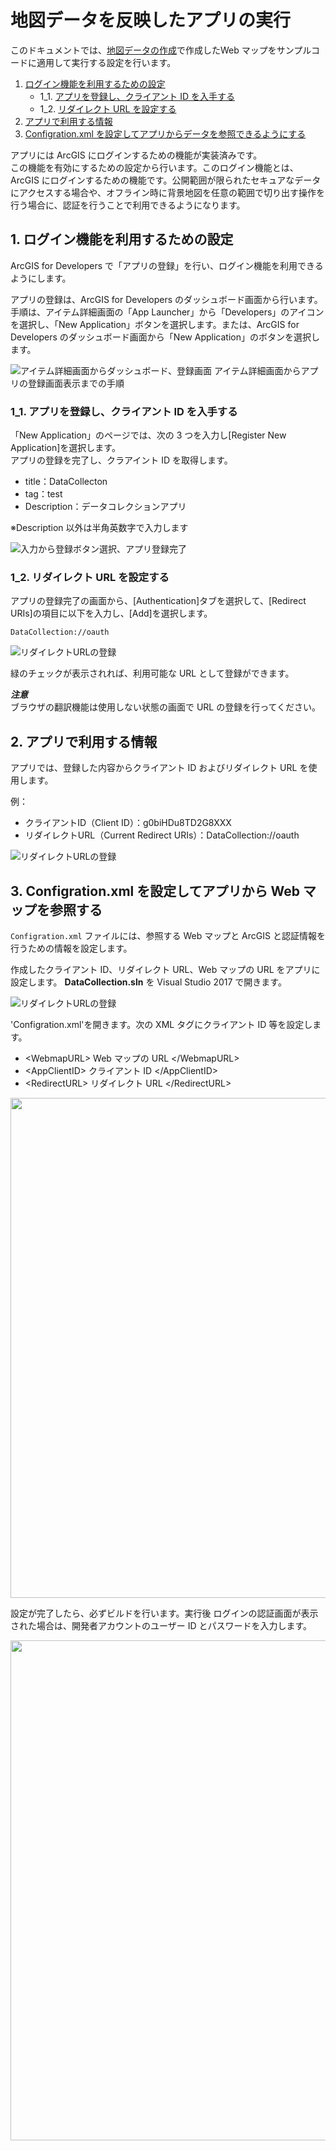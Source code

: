 # 地図データを反映したアプリの実行

このドキュメントでは、[地図データの作成](#)で作成したWeb マップをサンプルコードに適用して実行する設定を行います。

1.  [ログイン機能を利用するための設定](#1-ログイン機能を利用するための設定)
    - 1_1. [アプリを登録し、クライアント ID を入手する](#1_1-アプリを登録しクライアント-id-を入手する)
    - 1_2. [リダイレクト URL を設定する](#1_2-リダイレクト-url-を設定する)
1.  [アプリで利用する情報](#2-アプリで利用する情報)
1.  [Configration.xml を設定してアプリからデータを参照できるようにする](#3-configrationxml-を設定してアプリから-web-マップを参照できるようにする)

アプリには ArcGIS にログインするための機能が実装済みです。<br>
この機能を有効にするための設定から行います。このログイン機能とは、ArcGIS にログインするための機能です。公開範囲が限られたセキュアなデータにアクセスする場合や、オフライン時に背景地図を任意の範囲で切り出す操作を行う場合に、認証を行うことで利用できるようになります。

## 1. ログイン機能を利用するための設定

ArcGIS for Developers で「アプリの登録」を行い、ログイン機能を利用できるようにします。

アプリの登録は、ArcGIS for Developers のダッシュボード画面から行います。</br>
手順は、アイテム詳細画面の「App Launcher」から「Developers」のアイコンを選択し、「New Application」ボタンを選択します。または、ArcGIS for Developers のダッシュボード画面から「New Application」のボタンを選択します。

![アイテム詳細画面からダッシュボード、登録画面](https://s3-ap-northeast-1.amazonaws.com/apps.esrij.com/arcgis-dev/github/img/workshop/DataCollection/dc_devLauncher.gif)
アイテム詳細画面からアプリの登録画面表示までの手順

### 1_1. アプリを登録し、クライアント ID を入手する

「New Application」のページでは、次の 3 つを入力し[Register New Application]を選択します。</br>
アプリの登録を完了し、クラアイント ID を取得します。

* title：DataCollecton
* tag：test
* Description：データコレクションアプリ

※Description 以外は半角英数字で入力します

![入力から登録ボタン選択、アプリ登録完了](https://s3-ap-northeast-1.amazonaws.com/apps.esrij.com/arcgis-dev/github/img/workshop/DataCollection/dc_registration.gif)


### 1_2. リダイレクト URL を設定する

アプリの登録完了の画面から、[Authentication]タブを選択して、[Redirect URIs]の項目に以下を入力し、[Add]を選択します。

`DataCollection://oauth`

![リダイレクトURLの登録](https://s3-ap-northeast-1.amazonaws.com/apps.esrij.com/arcgis-dev/github/img/workshop/DataCollection/dc_redirectUrl.gif)

緑のチェックが表示されれば、利用可能な URL として登録ができます。

***注意***</br>
ブラウザの翻訳機能は使用しない状態の画面で URL の登録を行ってください。

## 2. アプリで利用する情報

アプリでは、登録した内容からクライアント ID およびリダイレクト URL を使用します。

例：
* クライアントID（Client ID）：g0biHDu8TD2G8XXX
* リダイレクトURL（Current Redirect URIs）：DataCollection://oauth

![リダイレクトURLの登録](https://s3-ap-northeast-1.amazonaws.com/apps.esrij.com/arcgis-dev/github/img/workshop/DataCollection/dc_credentialInf.png)

## 3. Configration.xml を設定してアプリから Web マップを参照する

`Configration.xml` ファイルには、参照する Web マップと ArcGIS と認証情報を行うための情報を設定します。</br>

作成したクライアント ID、リダイレクト URL、Web マップの URL をアプリに設定します。
**DataCollection.sln** を Visual Studio 2017 で開きます。

![リダイレクトURLの登録](https://s3-ap-northeast-1.amazonaws.com/apps.esrij.com/arcgis-dev/github/img/workshop/DataCollection/dc_startSln.gif)

'Configration.xml'を開きます。次の XML タグにクライアント ID 等を設定します。

* \<WebmapURL> Web マップの URL \</WebmapURL>
* \<AppClientID> クライアント ID \</AppClientID>
* \<RedirectURL> リダイレクト URL \</RedirectURL>

<div align="center">
 <img src="https://s3-ap-northeast-1.amazonaws.com/apps.esrij.com/arcgis-dev/github/img/workshop/DataCollection/dc_settingInfo.png" width="800px">
</div>

設定が完了したら、必ずビルドを行います。実行後 ログインの認証画面が表示された場合は、開発者アカウントのユーザー ID とパスワードを入力します。

<div align="center">
 <img src="https://s3-ap-northeast-1.amazonaws.com/apps.esrij.com/arcgis-dev/github/img/workshop/DataCollection/dc_startupApp.png" width="800px">
</div>
